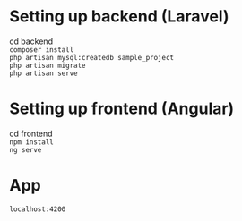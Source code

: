 # Setting up backend (Laravel)
 cd backend </br>
`composer install` </br>
`php artisan mysql:createdb sample_project` </br>
`php artisan migrate` </br>
`php artisan serve` </br>


# Setting up frontend (Angular)
 cd frontend </br>
`npm install` </br>
`ng serve` </br>


# App
`localhost:4200`
